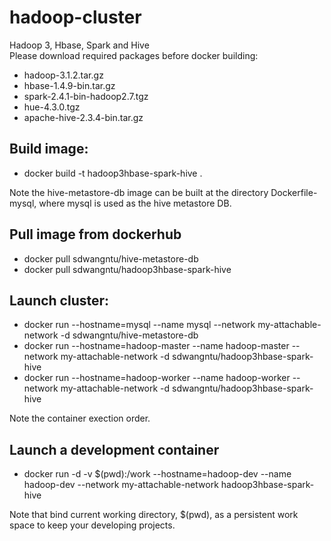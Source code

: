 # hadoop-cluster
Hadoop 3, Hbase, Spark and Hive <br />
Please download required packages before docker building:   <br />
* hadoop-3.1.2.tar.gz  
* hbase-1.4.9-bin.tar.gz  
* spark-2.4.1-bin-hadoop2.7.tgz
* hue-4.3.0.tgz  
* apache-hive-2.3.4-bin.tar.gz  


## Build image:
* docker build -t hadoop3hbase-spark-hive .     

Note the hive-metastore-db image can be built at the directory Dockerfile-mysql, where mysql is used as the hive metastore DB.

## Pull image from dockerhub
* docker pull sdwangntu/hive-metastore-db   <br />
* docker pull sdwangntu/hadoop3hbase-spark-hive   <br />

## Launch cluster: 
* docker run --hostname=mysql --name mysql --network  my-attachable-network -d sdwangntu/hive-metastore-db  
* docker run --hostname=hadoop-master --name hadoop-master --network  my-attachable-network -d sdwangntu/hadoop3hbase-spark-hive    
* docker run --hostname=hadoop-worker --name hadoop-worker --network  my-attachable-network -d sdwangntu/hadoop3hbase-spark-hive   

Note the container exection order.   
 
## Launch a development container
*  docker run -d -v $(pwd):/work --hostname=hadoop-dev --name hadoop-dev --network  my-attachable-network  hadoop3hbase-spark-hive  

Note that bind current working directory, $(pwd), as a persistent work space to keep your developing projects.  

